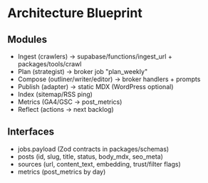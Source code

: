 # Architecture Blueprint
## Modules
- Ingest (crawlers) → supabase/functions/ingest_url + packages/tools/crawl
- Plan (strategist) → broker job "plan_weekly"
- Compose (outliner/writer/editor) → broker handlers + prompts
- Publish (adapter) → static MDX (WordPress optional)
- Index (sitemap/RSS ping)
- Metrics (GA4/GSC → post_metrics)
- Reflect (actions → next backlog)

## Interfaces
- jobs.payload (Zod contracts in packages/schemas)
- posts (id, slug, title, status, body_mdx, seo_meta)
- sources (url, content_text, embedding, trust/filter flags)
- metrics (post_metrics by day)

